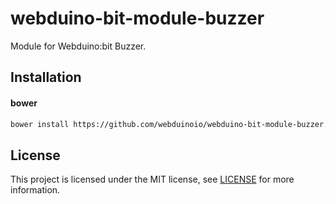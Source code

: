 # webduino-bit-module-buzzer

Module for Webduino:bit Buzzer.

## Installation
#### bower
```sh
bower install https://github.com/webduinoio/webduino-bit-module-buzzer.git
```

## License

This project is licensed under the MIT license, see [LICENSE](LICENSE) for more information.
